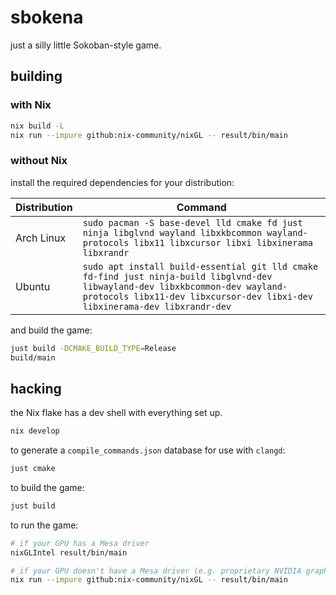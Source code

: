 # sbokena

just a silly little Sokoban-style game.

## building

### with Nix

```sh
nix build -L
nix run --impure github:nix-community/nixGL -- result/bin/main
```

### without Nix

install the required dependencies for your distribution:

| Distribution | Command                                                                                                                                                                                                    |
| ------------ | ---------------------------------------------------------------------------------------------------------------------------------------------------------------------------------------------------------- |
| Arch Linux   | `sudo pacman -S base-devel lld cmake fd just ninja libglvnd wayland libxkbcommon wayland-protocols libx11 libxcursor libxi libxinerama libxrandr`                                                          |
| Ubuntu       | `sudo apt install build-essential git lld cmake fd-find just ninja-build libglvnd-dev libwayland-dev libxkbcommon-dev wayland-protocols libx11-dev libxcursor-dev libxi-dev libxinerama-dev libxrandr-dev` |

and build the game:

```sh
just build -DCMAKE_BUILD_TYPE=Release
build/main
```

## hacking

the Nix flake has a dev shell with everything set up.

```sh
nix develop
```

to generate a `compile_commands.json` database for use with `clangd`:

```sh
just cmake
```

to build the game:

```sh
just build
```

to run the game:

```sh
# if your GPU has a Mesa driver
nixGLIntel result/bin/main

# if your GPU doesn't have a Mesa driver (e.g. proprietary NVIDIA graphics)
nix run --impure github:nix-community/nixGL -- result/bin/main
```
